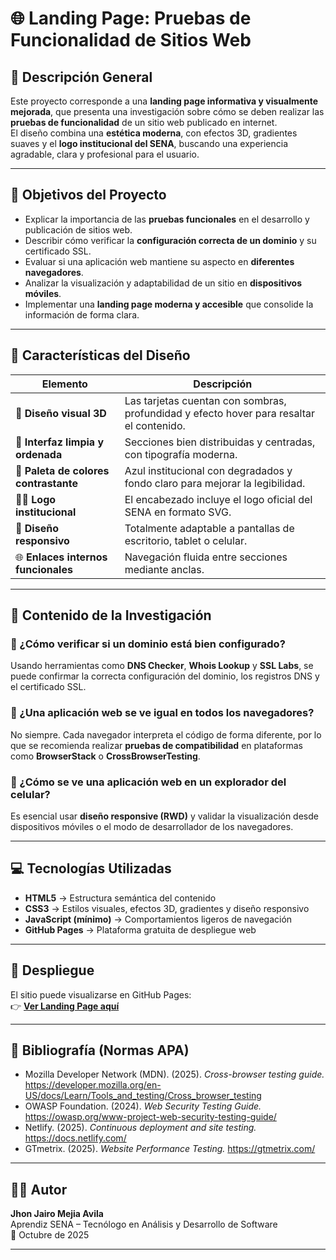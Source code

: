 # 🌐 Landing Page: Pruebas de Funcionalidad de Sitios Web

## 📖 Descripción General
Este proyecto corresponde a una **landing page informativa y visualmente mejorada**, que presenta una investigación sobre cómo se deben realizar las **pruebas de funcionalidad** de un sitio web publicado en internet.  
El diseño combina una **estética moderna**, con efectos 3D, gradientes suaves y el **logo institucional del SENA**, buscando una experiencia agradable, clara y profesional para el usuario.

---

## 🎯 Objetivos del Proyecto

- Explicar la importancia de las **pruebas funcionales** en el desarrollo y publicación de sitios web.  
- Describir cómo verificar la **configuración correcta de un dominio** y su certificado SSL.  
- Evaluar si una aplicación web mantiene su aspecto en **diferentes navegadores**.  
- Analizar la visualización y adaptabilidad de un sitio en **dispositivos móviles**.  
- Implementar una **landing page moderna y accesible** que consolide la información de forma clara.

---

## 🧩 Características del Diseño

| Elemento | Descripción |
|-----------|--------------|
| 🎨 **Diseño visual 3D** | Las tarjetas cuentan con sombras, profundidad y efecto hover para resaltar el contenido. |
| 🧭 **Interfaz limpia y ordenada** | Secciones bien distribuidas y centradas, con tipografía moderna. |
| 🧱 **Paleta de colores contrastante** | Azul institucional con degradados y fondo claro para mejorar la legibilidad. |
| 🧑‍💻 **Logo institucional** | El encabezado incluye el logo oficial del SENA en formato SVG. |
| 📱 **Diseño responsivo** | Totalmente adaptable a pantallas de escritorio, tablet o celular. |
| 🌐 **Enlaces internos funcionales** | Navegación fluida entre secciones mediante anclas. |

---

## 🧠 Contenido de la Investigación

### 🔹 ¿Cómo verificar si un dominio está bien configurado?
Usando herramientas como **DNS Checker**, **Whois Lookup** y **SSL Labs**, se puede confirmar la correcta configuración del dominio, los registros DNS y el certificado SSL.

### 🔹 ¿Una aplicación web se ve igual en todos los navegadores?
No siempre. Cada navegador interpreta el código de forma diferente, por lo que se recomienda realizar **pruebas de compatibilidad** en plataformas como **BrowserStack** o **CrossBrowserTesting**.

### 🔹 ¿Cómo se ve una aplicación web en un explorador del celular?
Es esencial usar **diseño responsive (RWD)** y validar la visualización desde dispositivos móviles o el modo de desarrollador de los navegadores.

---

## 💻 Tecnologías Utilizadas

- **HTML5** → Estructura semántica del contenido  
- **CSS3** → Estilos visuales, efectos 3D, gradientes y diseño responsivo  
- **JavaScript (mínimo)** → Comportamientos ligeros de navegación  
- **GitHub Pages** → Plataforma gratuita de despliegue web  

---

## 🚀 Despliegue

El sitio puede visualizarse en GitHub Pages:  
👉 [**Ver Landing Page aquí**](https://jjmejiaavila.github.io/landing-pruebas-funcionalidad/)  

---

## 🧾 Bibliografía (Normas APA)

- Mozilla Developer Network (MDN). (2025). *Cross-browser testing guide.* https://developer.mozilla.org/en-US/docs/Learn/Tools_and_testing/Cross_browser_testing  
- OWASP Foundation. (2024). *Web Security Testing Guide.* https://owasp.org/www-project-web-security-testing-guide/  
- Netlify. (2025). *Continuous deployment and site testing.* https://docs.netlify.com/  
- GTmetrix. (2025). *Website Performance Testing.* https://gtmetrix.com/  

---

## 👨‍💻 Autor

**Jhon Jairo Mejia Avila**  
Aprendiz SENA – Tecnólogo en Análisis y Desarrollo de Software  
📅 Octubre de 2025  

---
